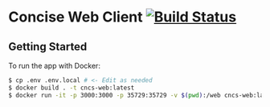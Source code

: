 # Concise Web Client [![Build Status](https://travis-ci.com/alchermd/cncs-web.svg?branch=master)](https://travis-ci.com/alchermd/cncs-web)

## Getting Started

To run the app with Docker:

```bash
$ cp .env .env.local # <- Edit as needed
$ docker build . -t cncs-web:latest
$ docker run -it -p 3000:3000 -p 35729:35729 -v $(pwd):/web cncs-web:latest
```
